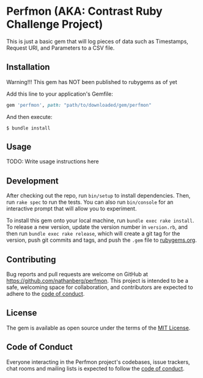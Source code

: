 # Perfmon (AKA: Contrast Ruby Challenge Project)

This is just a basic gem that will log pieces of data such as Timestamps, Request URI, and Parameters to a CSV file.

## Installation

Warning!!! This gem has NOT been published to rubygems as of yet

Add this line to your application's Gemfile:

```ruby
gem 'perfmon', path: "path/to/downloaded/gem/perfmon"

```

And then execute:

    $ bundle install

## Usage

TODO: Write usage instructions here

## Development

After checking out the repo, run `bin/setup` to install dependencies. Then, run `rake spec` to run the tests. You can also run `bin/console` for an interactive prompt that will allow you to experiment.

To install this gem onto your local machine, run `bundle exec rake install`. To release a new version, update the version number in `version.rb`, and then run `bundle exec rake release`, which will create a git tag for the version, push git commits and tags, and push the `.gem` file to [rubygems.org](https://rubygems.org).

## Contributing

Bug reports and pull requests are welcome on GitHub at https://github.com/nathanberg/perfmon. This project is intended to be a safe, welcoming space for collaboration, and contributors are expected to adhere to the [code of conduct](https://github.com/[USERNAME]/perfmon/blob/master/CODE_OF_CONDUCT.md).


## License

The gem is available as open source under the terms of the [MIT License](https://opensource.org/licenses/MIT).

## Code of Conduct

Everyone interacting in the Perfmon project's codebases, issue trackers, chat rooms and mailing lists is expected to follow the [code of conduct](https://github.com/[USERNAME]/perfmon/blob/master/CODE_OF_CONDUCT.md).

